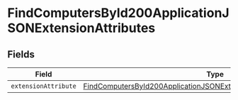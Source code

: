 # FindComputersById200ApplicationJSONExtensionAttributes


## Fields

| Field                                                                                                                                                                           | Type                                                                                                                                                                            | Required                                                                                                                                                                        | Description                                                                                                                                                                     |
| ------------------------------------------------------------------------------------------------------------------------------------------------------------------------------- | ------------------------------------------------------------------------------------------------------------------------------------------------------------------------------- | ------------------------------------------------------------------------------------------------------------------------------------------------------------------------------- | ------------------------------------------------------------------------------------------------------------------------------------------------------------------------------- |
| `extensionAttribute`                                                                                                                                                            | [FindComputersById200ApplicationJSONExtensionAttributesExtensionAttribute](../../models/operations/findcomputersbyid200applicationjsonextensionattributesextensionattribute.md) | :heavy_minus_sign:                                                                                                                                                              | N/A                                                                                                                                                                             |